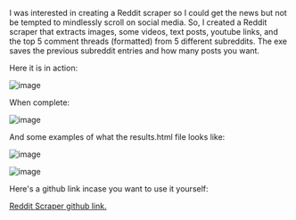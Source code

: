 I was interested in creating a Reddit scraper so I could get the news but not be tempted to mindlessly scroll on social media. So, I created a Reddit scraper that extracts
images, some videos, text posts, youtube links, and the top 5 comment threads (formatted) from 5 different subreddits. The exe saves the previous subreddit entries and how many posts you want.

Here it is in action:

![image](https://github.com/user-attachments/assets/af0bd4db-3d0f-4255-86a4-0586f6928925)

When complete:

![image](https://github.com/user-attachments/assets/93148ee6-72b4-496e-83c4-b8040548c4ce)

And some examples of what the results.html file looks like:

![image](https://github.com/user-attachments/assets/15c09cef-a782-4238-9a1a-9d8e643d40d1)

![image](https://github.com/user-attachments/assets/d8742dbc-f2f6-42df-9558-6a7b751648e8)

Here's a github link incase you want to use it yourself:

[Reddit Scraper github link.](https://github.com/terrainthesky-hub/RedditScraper/tree/main)
